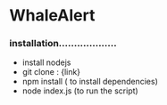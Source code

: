 # WhaleAlert
### installation................... 
- install nodejs
- git clone : {link}
- npm install ( to install dependencies)
- node index.js (to run the script)
